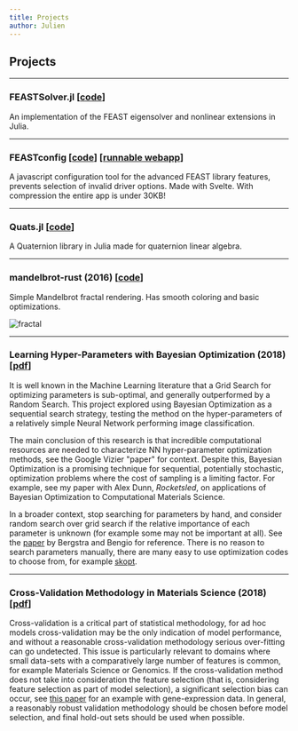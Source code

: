```yaml
---
title: Projects
author: Julien
---
```


## Projects

----

### FEASTSolver.jl \[[code](https://github.com/spacedome/FEASTSolver.jl)\]
An implementation of the FEAST eigensolver and nonlinear extensions in Julia.

----

### FEASTconfig \[[code](https://github.com/spacedome/feast-config)\] \[[runnable webapp](/app/feastconfig/)\]
A javascript configuration tool for the advanced FEAST library features, prevents selection of invalid driver options. Made with Svelte. With compression the entire app is under 30KB!

----

### Quats.jl \[[code](https://github.com/spacedome/quats.jl)\]
A Quaternion library in Julia made for quaternion linear algebra.

----

### mandelbrot-rust (2016) \[[code](https://github.com/spacedome/mandelbrot-rust)\]
Simple Mandelbrot fractal rendering. Has smooth coloring and basic optimizations.

![fractal](/img/fractal-mandel-06.jpg)

----

### Learning Hyper-Parameters with Bayesian Optimization (2018) \[[pdf](/pdf/poster_CS682.pdf)\]
It is well known in the Machine Learning literature that a Grid Search for optimizing parameters is sub-optimal, and generally outperformed by a Random Search.
This project explored using Bayesian Optimization as a sequential search strategy, testing the method on the hyper-parameters of a relatively simple Neural Network performing image classification.

The main conclusion of this research is that incredible computational resources are needed to characterize NN hyper-parameter optimization methods, see the Google Vizier "paper" for context.
Despite this, Bayesian Optimization is a promising technique for sequential, potentially stochastic, optimization problems where the cost of sampling is a limiting factor.
For example, see my paper with Alex Dunn, *Rocketsled*, on applications of Bayesian Optimization to Computational Materials Science.

In a broader context, stop searching for parameters by hand, and consider random search over grid search if the relative importance of each parameter is unknown (for example some may not be important at all).
See the [paper](http://www.jmlr.org/papers/v13/bergstra12a.html) by Bergstra and Bengio for reference.
There is no reason to search parameters manually, there are many easy to use optimization codes to choose from, for example [skopt](https://scikit-optimize.github.io/).

----

### Cross-Validation Methodology in Materials Science (2018) \[[pdf](/pdf/poster_SULI.pdf)\]
Cross-validation is a critical part of statistical methodology, for ad hoc models cross-validation may be the only indication of model performance, and without a reasonable cross-validation methodology serious over-fitting can go undetected.
This issue is particularly relevant to domains where small data-sets with a comparatively large number of features is common, for example Materials Science or Genomics.
If the cross-validation method does not take into consideration the feature selection (that is, considering feature selection as part of model selection), a significant selection bias can occur, see [this paper](https://doi.org/10.1073/pnas.102102699) for an example with gene-expression data.
In general, a reasonably robust validation methodology should be chosen before model selection, and final hold-out sets should be used when possible.  
